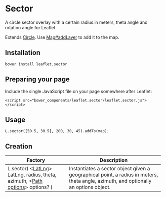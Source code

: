 # Sector
A circle sector overlay with a certain radius in meters, theta angle and rotation angle for Leaflet.

Extends [Circle](http://leafletjs.com/reference.html#circle). Use [Map#addLayer](http://leafletjs.com/reference.html#map-addlayer) to add it to the map.

## Installation

    bower install leaflet.sector

## Preparing your page

Include the single JavaScript file on your page somewhere after Leaflet:

    <script src="bower_components/leaflet.sector/leaflet.sector.js"></script>

## Usage

    L.sector([50.5, 30.5], 200, 30, 45).addTo(map);

## Creation

| Factory                                                                                                                                                                                                     | Description                                                                                                                          |
|-------------------------------------------------------------------------------------------------------------------------------------------------------------------------------------------------------------|--------------------------------------------------------------------------------------------------------------------------------------|
| L.sector( <[LatLng](http://leafletjs.com/reference.html#latlng)> LatLng, <Number> radius, <Number> theta, <Number> azimuth, <[Path options](http://leafletjs.com/reference.html#path-options)> options? ) | Instantiates a sector object given a geographical point, a radius in meters, theta angle, azimuth, and optionally an options object. |

